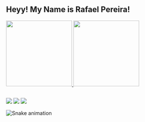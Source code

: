 ## Heyy! My Name is Rafael Pereira!
 <div>
  <a href="https://github.com/rafaelpereira97">
  <img height="180em" src="https://github-readme-stats.vercel.app/api?username=rafaelpereira97&show_icons=true&theme=dracula&include_all_commits=true&count_private=true"/>
  <img height="180em" src="https://github-readme-stats.vercel.app/api/top-langs/?username=rafaelpereira97&layout=compact&langs_count=7&theme=dracula"/>
</div>

  
  ##
 
<div> 
  <a href="https://instagram.com/rafaelpereira_97" target="_blank"><img src="https://img.shields.io/badge/-Instagram-%23E4405F?style=for-the-badge&logo=instagram&logoColor=white" target="_blank"></a>
  <a href = "mailto:rafaelpereira_97@hotmail.com"><img src="https://img.shields.io/badge/-Gmail-%23333?style=for-the-badge&logo=gmail&logoColor=white" target="_blank"></a>
  <a href="https://www.linkedin.com/in/rafael-pereira-225876150/" target="_blank"><img src="https://img.shields.io/badge/-LinkedIn-%230077B5?style=for-the-badge&logo=linkedin&logoColor=white" target="_blank"></a> 
 
  ![Snake animation](https://github.com/rafaelpereira97/rafaelpereira97/blob/output/github-contribution-grid-snake.svg)
 
</div>
